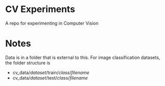 # CV Experiments

A repo for experimenting in Computer Vision

# Notes

Data is in a folder that is external to this.
For image classification datasets, the folder structure is
* cv_data/*dataset*/train/*class*/*filename*
* cv_data/*dataset*/test/*class*/*filename*
